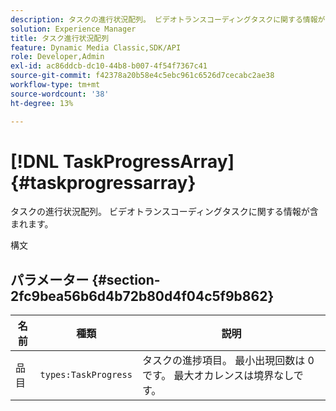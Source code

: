 ```yaml
---
description: タスクの進行状況配列。 ビデオトランスコーディングタスクに関する情報が含まれます。
solution: Experience Manager
title: タスク進行状況配列
feature: Dynamic Media Classic,SDK/API
role: Developer,Admin
exl-id: ac86ddcb-dc10-44b8-b007-4f54f7367c41
source-git-commit: f42378a20b58e4c5ebc961c6526d7cecabc2ae38
workflow-type: tm+mt
source-wordcount: '38'
ht-degree: 13%

---
```


# [!DNL TaskProgressArray]{#taskprogressarray}

タスクの進行状況配列。 ビデオトランスコーディングタスクに関する情報が含まれます。

構文

## パラメーター {#section-2fc9bea56b6d4b72b80d4f04c5f9b862}

| 名前 | 種類 | 説明 |
|---|---|---|
| 品目 | `types:TaskProgress` | タスクの進捗項目。 最小出現回数は 0 です。 最大オカレンスは境界なしです。 |

